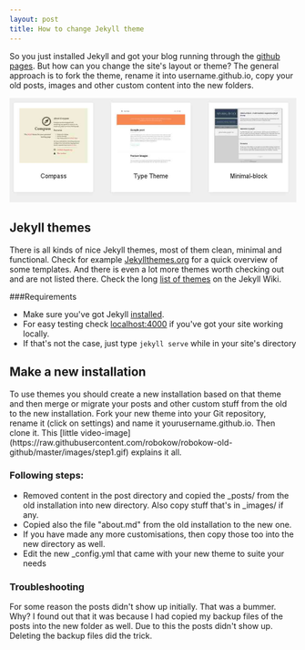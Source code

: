```yaml
---
layout: post
title: How to change Jekyll theme
---
```


So you just installed Jekyll and got your blog running through the <a href="https://pages.github.com/">github pages</a>. But how can you change the site's layout or theme? The general approach is to fork the theme, rename it into username.github.io, copy your old posts, images and other custom content into the new folders.

![Changing themes at Jekyll](/images/changing-themes-jekyll.jpg)

<h2>Jekyll themes</h2>
There is all kinds of nice Jekyll themes, most of them clean, minimal and functional. Check for example <a href="http://jekyllthemes.org/">Jekyllthemes.org</a> for a quick overview of some templates. And there is even a lot more themes worth checking out and are not listed there. Check the long <a href="https://github.com/jekyll/jekyll/wiki/Themes">list of themes</a> on the Jekyll Wiki.

###Requirements
<ul><li>Make sure you've got Jekyll <a href="http://jekyllrb.com/docs/installation/">installed</a>.</li>
<li>For easy testing check <a href="http://localhost:4000">localhost:4000</a> if you've got your site working locally.</li><li> If that's not the case, just type <code>jekyll serve</code> while in your site's directory</li> </ul>

<h2>Make a new installation</h2>
To use themes you should create a new installation based on that theme and then merge or migrate your posts and other custom stuff from the old to the new installation.
Fork your new theme into your Git repository, rename it (click on settings) and name it yourusername.github.io. Then clone it. This [little video-image](https://raw.githubusercontent.com/robokow/robokow-old-github/master/images/step1.gif) explains it all.

<h3>Following steps:</h3>
<ul><li>Removed content in the post directory and copied the _posts/ from the old installation into new directory. Also copy stuff that's in _images/ if any.
<li>Copied also the file "about.md" from the old installation to the new one.</li> 
<li>If you have made any more customisations, then copy those too into the new directory as well.</li>
<li>Edit the new _config.yml that came with your new theme to suite your needs</li>
</ul>

<h3>Troubleshooting</h3>
For some reason the posts didn't show up initially. That was a bummer. Why? I found out that it was because I had copied my backup files of the posts into the new folder as well. Due to this the posts didn't show up. Deleting the backup files did the trick.

<!--
<h2>Jekyll Bootstrap</h2>
With Jekyll Bootstrap it's pretty straightforward to change your theme. All you need to do is <a href="http://jekyllbootstrap.com/usage/jekyll-quick-start.html">install it</a>. Dir into the installation and change the theme with this one simple command. 

<code><a href="https://rubygems.org/gems/rake">rake</a> theme:install git="https://github.com/jekyllbootstrap/theme-the-minimum.git" --trace</code>

There is not many <a href="http://themes.jekyllbootstrap.com/">themes on bootstrap</a> (yet) but its ease of use is really nice. And of course, you can also clone existing themes and make them <a href="http://jekyllbootstrap.com/api/theme-api.html">available</a> for Bootstrap yourself.


(<small>note: It is at this point that I encounter <a href="http://ruhoh.com/">http://ruhoh.com/</a> which seems to be a lot easier to deploy with different themes</small>)

-->
